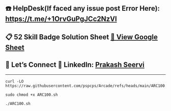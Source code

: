 ## ☎️ HelpDesk(If faced any issue post Error Here): https://t.me/+1OrvGuPgJCc2NzVl

## 📋 52 Skill Badge Solution Sheet [📄 View Google Sheet](https://docs.google.com/spreadsheets/d/1UY1yh_xCRGealyBqSAejjkBSdgjqEj5M_XIQmveGJnU/edit?gid=0#gid=0)


## 🔗 Let’s Connect 👤 **LinkedIn**: [Prakash Seervi](https://www.linkedin.com/in/prakashseervi63/)


---


```
curl -LO https://raw.githubusercontent.com/pspcps/Arcade/refs/heads/main/ARC100.sh

sudo chmod +x ARC100.sh

./ARC100.sh
```
